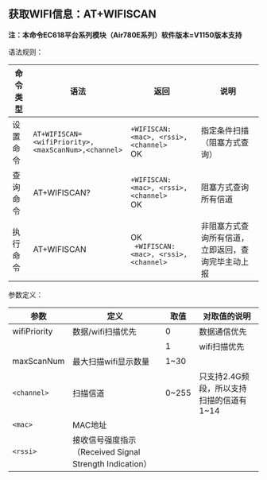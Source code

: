 ## 获取WIFI信息：AT+WIFISCAN

**注：本命令EC618平台系列模块（Air780E系列）软件版本=V1150版本支持**

语法规则：

| 命令类型 | 语法                                                | 返回                                         | 说明                                               |
| -------- | --------------------------------------------------- | -------------------------------------------- | -------------------------------------------------- |
| 设置命令 | `AT+WIFISCAN=<wifiPriority>,<maxScanNum>,<channel>` | `+WIFISCAN: <mac>, <rssi>, <channel> `<br>OK | 指定条件扫描（阻塞方式查询）                       |
| 查询命令 | AT+WIFISCAN?                                        | `+WIFISCAN: <mac>, <rssi>, <channel>`<br>OK  | 阻塞方式查询所有信道                               |
| 执行命令 | AT+WIFISCAN                                         | OK<br>` +WIFISCAN: <mac>, <rssi>, <channel>` | 非阻塞方式查询所有信道，立即返回，查询完毕主动上报 |

 

参数定义：

| 参数         | 定义                                                    | 取值  | 对取值的说明                             |
| ------------ | ------------------------------------------------------- | ----- | ---------------------------------------- |
| wifiPriority | 数据/wifi扫描优先                                       | 0     | 数据通信优先                             |
|              |                                                         | 1     | wifi扫描优先                             |
| maxScanNum   | 最大扫描wifi显示数量                                    | 1~30  |                                          |
| `<channel>`  | 扫描信道                                                | 0~255 | 只支持2.4G频段，所以支持扫描的信道有1~14 |
| `<mac>`      | MAC地址                                                 |       |                                          |
| `<rssi>`     | 接收信号强度指示（Received Signal Strength Indication） |       |                                          |
